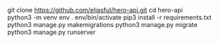 git clone https://github.com/eliasful/hero-api.git
cd hero-api  
python3 -m venv env
. env/bin/activate
pip3 install -r requirements.txt
python3 manage.py makemigrations
python3 manage.py migrate        
python3 manage.py runserver
